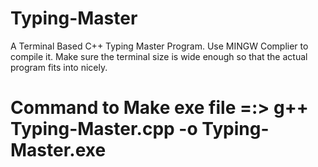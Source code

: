 # Typing-Master
A Terminal Based C++ Typing Master Program.
Use MINGW Complier to compile it.
Make sure the terminal size is wide enough so that the actual program fits into nicely.
# Command to Make exe file =:> g++ Typing-Master.cpp -o Typing-Master.exe
